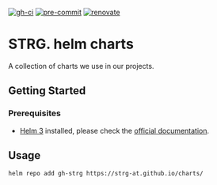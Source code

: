 <!-- markdownlint-disable MD041 -->

<!-- PROJECT SHIELDS -->
[![gh-ci][gh-ci-shield]][gh-ci-url]
[![pre-commit][pre-commit-shield]][pre-commit-url]
[![renovate][renovate-shield]][renovate-dashboard-url]
<!-- [![license][license-shield]][license-url] -->

# STRG. helm charts

A collection of charts we use in our projects.

<!-- GETTING STARTED -->

## Getting Started

### Prerequisites

- [Helm 3][helm-url] installed, please check the [official documentation][helm-docu-url].

<!-- USAGE EXAMPLES -->

## Usage

```console
helm repo add gh-strg https://strg-at.github.io/charts/
```

<!-- MARKDOWN LINKS & IMAGES -->
<!-- https://www.markdownguide.org/basic-syntax/#reference-style-links -->

[pre-commit-url]: https://github.com/pre-commit/pre-commit
[pre-commit-shield]: https://img.shields.io/badge/pre--commit-enabled-brightgreen?logo=pre-commit&style=for-the-badge
[renovate-dashboard-url]: https://app.renovatebot.com/dashboard
[renovate-shield]: https://img.shields.io/badge/renovate-enabled-brightgreen?logo=renovatebot&style=for-the-badge
[gh-ci-shield]: https://img.shields.io/github/workflow/status/strg-at/charts/On%20Push%20%7C%20Release%20Charts?event=push&label=chart-releaser&logo=github&style=for-the-badge
[gh-ci-url]: https://github.com/strg-at/charts/actions/workflows/helm-release.yaml
[helm-url]: https://helm.sh
[helm-docu-url]: https://helm.sh/docs/
[license-shield]: https://img.shields.io/github/license/strg-at/charts?color=brightgreen&label=%F0%9F%93%83%20license&style=for-the-badge
[license-url]: https://github.com/strg-at/charts/blob/main/LICENSE
